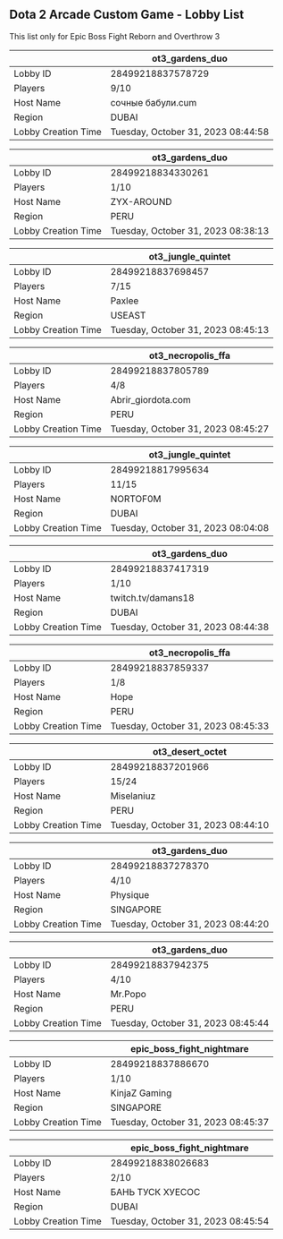## Dota 2 Arcade Custom Game - Lobby List

This list only for Epic Boss Fight Reborn and Overthrow 3

|  | ot3_gardens_duo |
| ------ | ------ |
| Lobby ID | 28499218837578729 |
| Players | 9/10 |
| Host Name | сочные бабули.cum |
| Region | DUBAI |
| Lobby Creation Time | Tuesday, October 31, 2023 08:44:58 |


|  | ot3_gardens_duo |
| ------ | ------ |
| Lobby ID | 28499218834330261 |
| Players | 1/10 |
| Host Name | ZYX-AROUND |
| Region | PERU |
| Lobby Creation Time | Tuesday, October 31, 2023 08:38:13 |


|  | ot3_jungle_quintet |
| ------ | ------ |
| Lobby ID | 28499218837698457 |
| Players | 7/15 |
| Host Name | Paxlee |
| Region | USEAST |
| Lobby Creation Time | Tuesday, October 31, 2023 08:45:13 |


|  | ot3_necropolis_ffa |
| ------ | ------ |
| Lobby ID | 28499218837805789 |
| Players | 4/8 |
| Host Name | Abrir_giordota.com |
| Region | PERU |
| Lobby Creation Time | Tuesday, October 31, 2023 08:45:27 |


|  | ot3_jungle_quintet |
| ------ | ------ |
| Lobby ID | 28499218817995634 |
| Players | 11/15 |
| Host Name | NORTOF0M |
| Region | DUBAI |
| Lobby Creation Time | Tuesday, October 31, 2023 08:04:08 |


|  | ot3_gardens_duo |
| ------ | ------ |
| Lobby ID | 28499218837417319 |
| Players | 1/10 |
| Host Name | twitch.tv/damans18 |
| Region | DUBAI |
| Lobby Creation Time | Tuesday, October 31, 2023 08:44:38 |


|  | ot3_necropolis_ffa |
| ------ | ------ |
| Lobby ID | 28499218837859337 |
| Players | 1/8 |
| Host Name | Hope |
| Region | PERU |
| Lobby Creation Time | Tuesday, October 31, 2023 08:45:33 |


|  | ot3_desert_octet |
| ------ | ------ |
| Lobby ID | 28499218837201966 |
| Players | 15/24 |
| Host Name | Miselaniuz |
| Region | PERU |
| Lobby Creation Time | Tuesday, October 31, 2023 08:44:10 |


|  | ot3_gardens_duo |
| ------ | ------ |
| Lobby ID | 28499218837278370 |
| Players | 4/10 |
| Host Name | Physique |
| Region | SINGAPORE |
| Lobby Creation Time | Tuesday, October 31, 2023 08:44:20 |


|  | ot3_gardens_duo |
| ------ | ------ |
| Lobby ID | 28499218837942375 |
| Players | 4/10 |
| Host Name | Mr.Popo |
| Region | PERU |
| Lobby Creation Time | Tuesday, October 31, 2023 08:45:44 |


|  | epic_boss_fight_nightmare |
| ------ | ------ |
| Lobby ID | 28499218837886670 |
| Players | 1/10 |
| Host Name | KinjaZ Gaming |
| Region | SINGAPORE |
| Lobby Creation Time | Tuesday, October 31, 2023 08:45:37 |


|  | epic_boss_fight_nightmare |
| ------ | ------ |
| Lobby ID | 28499218838026683 |
| Players | 2/10 |
| Host Name | БАНЬ ТУСК ХУЕСОС |
| Region | DUBAI |
| Lobby Creation Time | Tuesday, October 31, 2023 08:45:54 |


